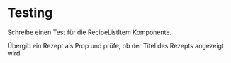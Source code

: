 # Testing

Schreibe einen Test für die RecipeListItem Komponente.

Übergib ein Rezept als Prop und prüfe, ob der Titel des Rezepts angezeigt wird.
